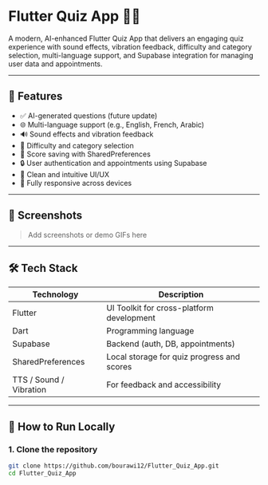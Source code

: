 # Flutter Quiz App 🤖🎯

A modern, AI-enhanced Flutter Quiz App that delivers an engaging quiz experience with sound effects, vibration feedback, difficulty and category selection, multi-language support, and Supabase integration for managing user data and appointments.

---

## 🚀 Features

- ✅ AI-generated questions (future update)
- 🌐 Multi-language support (e.g., English, French, Arabic)
- 🔊 Sound effects and vibration feedback
- 🎯 Difficulty and category selection
- 💾 Score saving with SharedPreferences
- 🔒 User authentication and appointments using Supabase
- 🧩 Clean and intuitive UI/UX
- 📱 Fully responsive across devices

---

## 📸 Screenshots

> Add screenshots or demo GIFs here

---

## 🛠️ Tech Stack

| Technology      | Description                              |
|-----------------|------------------------------------------|
| Flutter         | UI Toolkit for cross-platform development |
| Dart            | Programming language                     |
| Supabase        | Backend (auth, DB, appointments)         |
| SharedPreferences | Local storage for quiz progress and scores |
| TTS / Sound / Vibration | For feedback and accessibility         |

---

## 🧪 How to Run Locally

### 1. Clone the repository

```bash
git clone https://github.com/bourawi12/Flutter_Quiz_App.git
cd Flutter_Quiz_App
